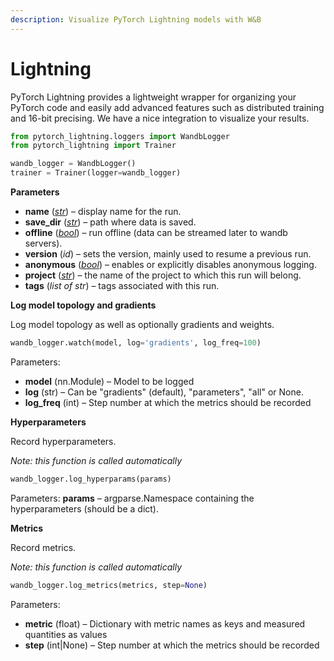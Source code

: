 ```yaml
---
description: Visualize PyTorch Lightning models with W&B
---
```


# Lightning

PyTorch Lightning provides a lightweight wrapper for organizing your PyTorch code and easily add advanced features such as distributed training and 16-bit precising. We have a nice integration to visualize your results.

```python
from pytorch_lightning.loggers import WandbLogger
from pytorch_lightning import Trainer

wandb_logger = WandbLogger()
trainer = Trainer(logger=wandb_logger)
```

**Parameters**

* **name** \([_str_](https://docs.python.org/3/library/stdtypes.html#str)\) – display name for the run.
* **save\_dir** \([_str_](https://docs.python.org/3/library/stdtypes.html#str)\) – path where data is saved.
* **offline** \([_bool_](https://docs.python.org/3/library/functions.html#bool)\) – run offline \(data can be streamed later to wandb servers\).
* **version** \(_id_\) – sets the version, mainly used to resume a previous run.
* **anonymous** \([_bool_](https://docs.python.org/3/library/functions.html#bool)\) – enables or explicitly disables anonymous logging.
* **project** \([_str_](https://docs.python.org/3/library/stdtypes.html#str)\) – the name of the project to which this run will belong.
* **tags** \(_list of str_\) – tags associated with this run.

**Log model topology and gradients**

Log model topology as well as optionally gradients and weights.

```python
wandb_logger.watch(model, log='gradients', log_freq=100)
```

Parameters:

* **model** \(nn.Module\) – Model to be logged
* **log** \(str\) – Can be "gradients" \(default\), "parameters", "all" or None.
* **log\_freq** \(int\) – Step number at which the metrics should be recorded

**Hyperparameters**

Record hyperparameters.

_Note: this function is called automatically_

```python
wandb_logger.log_hyperparams(params)
```

Parameters: **params** – argparse.Namespace containing the hyperparameters \(should be a dict\).

**Metrics**

Record metrics.

_Note: this function is called automatically_

```python
wandb_logger.log_metrics(metrics, step=None)
```

Parameters:

* **metric** \(float\) – Dictionary with metric names as keys and measured quantities as values
* **step** \(int\|None\) – Step number at which the metrics should be recorded

